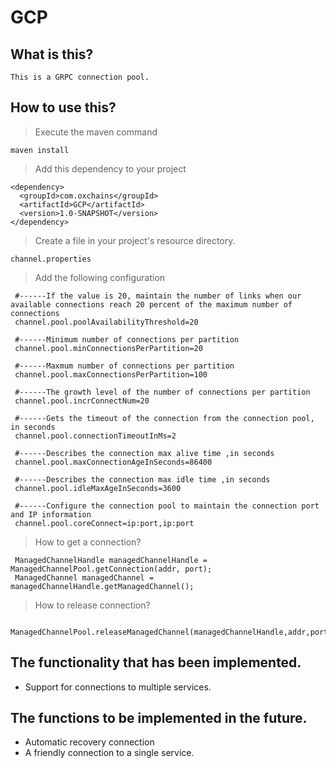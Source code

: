 # GCP

## What is this?
    
	This is a GRPC connection pool.

## How to use this?

>  Execute the maven command
       
	maven install
	   
>  Add this dependency to your project

	<dependency>
      <groupId>com.oxchains</groupId>
      <artifactId>GCP</artifactId>
	  <version>1.0-SNAPSHOT</version>
    </dependency>

>  Create a file in your project's resource directory.

    channel.properties
	
>  Add the following configuration

     #------If the value is 20, maintain the number of links when our available connections reach 20 percent of the maximum number of connections
     channel.pool.poolAvailabilityThreshold=20

     #------Minimum number of connections per partition
     channel.pool.minConnectionsPerPartition=20

     #------Maxmum number of connections per partition
     channel.pool.maxConnectionsPerPartition=100

     #------The growth level of the number of connections per partition
     channel.pool.incrConnectNum=20

     #------Gets the timeout of the connection from the connection pool, in seconds
     channel.pool.connectionTimeoutInMs=2

     #------Describes the connection max alive time ,in seconds
     channel.pool.maxConnectionAgeInSeconds=86400

     #------Describes the connection max idle time ,in seconds
     channel.pool.idleMaxAgeInSeconds=3600

     #------Configure the connection pool to maintain the connection port and IP information
     channel.pool.coreConnect=ip:port,ip:port
	 
> How to get a connection?

     ManagedChannelHandle managedChannelHandle =  ManagedChannelPool.getConnection(addr, port);
     ManagedChannel managedChannel = managedChannelHandle.getManagedChannel();

>How to release connection?
     
	 ManagedChannelPool.releaseManagedChannel(managedChannelHandle,addr,port);

## The functionality that has been implemented.
*  Support for connections to multiple services.

## The functions to be implemented in the future.

* Automatic recovery connection
* A friendly connection to a single service.